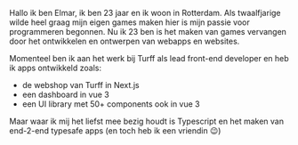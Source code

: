 Hallo ik ben Elmar, ik ben 23 jaar en ik woon in Rotterdam.
Als twaalfjarige wilde heel graag mijn eigen games maken hier is mijn passie voor programmeren begonnen.
Nu ik 23 ben is het maken van games vervangen door het ontwikkelen en ontwerpen van webapps en websites.

Momenteel ben ik aan het werk bij Turff als lead front-end developer en heb ik apps ontwikkeld zoals:

- de webshop van Turff in Next.js
- een dashboard in vue 3
- een UI library met 50+ components ook in vue 3

Maar waar ik mij het liefst mee bezig houdt is Typescript en het maken van end-2-end typesafe apps (en toch heb ik een vriendin 😉)
